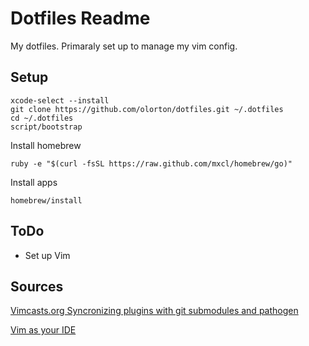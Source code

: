 # Dotfiles Readme

My dotfiles. Primaraly set up to manage my vim config.

## Setup

    xcode-select --install
    git clone https://github.com/olorton/dotfiles.git ~/.dotfiles
    cd ~/.dotfiles
    script/bootstrap

Install homebrew

    ruby -e "$(curl -fsSL https://raw.github.com/mxcl/homebrew/go)"

Install apps

    homebrew/install


## ToDo

- Set up Vim

## Sources

[Vimcasts.org Syncronizing plugins with git submodules and pathogen](http://vimcasts.org/episodes/synchronizing-plugins-with-git-submodules-and-pathogen/)

[Vim as your IDE](http://haridas.in/vim-as-your-ide.html)
